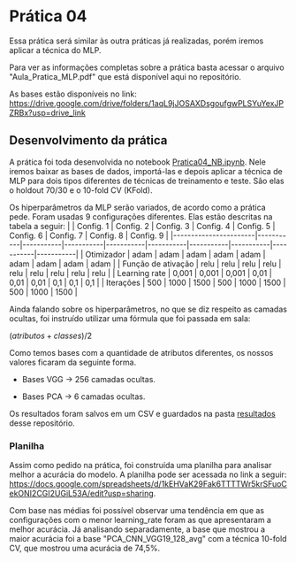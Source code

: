 # Prática 04
Essa prática será similar às outra práticas já realizadas, porém iremos aplicar a técnica do MLP.

Para ver as informações completas sobre a prática basta acessar o arquivo "Aula_Pratica_MLP.pdf" que está disponível aqui no repositório.

As bases estão disponíveis no link: https://drive.google.com/drive/folders/1aqL9jJOSAXDsgoufgwPLSYuYexJPZRBx?usp=drive_link

## Desenvolvimento da prática
A prática foi toda desenvolvida no notebook [Pratica04_NB.ipynb](https://github.com/rikdantas/Aprendizagem-de-Maquinas/blob/main/IMD1101/Pratica_04/Pratica04_MLP.ipynb). Nele iremos baixar as bases de dados, importá-las e depois aplicar a técnica de MLP para dois tipos diferentes de técnicas de treinamento e teste.
São elas o holdout 70/30 e o 10-fold CV (KFold). 

Os hiperparâmetros da MLP serão variados, de acordo como a prática pede. Foram usadas 9 configurações diferentes. Elas estão descritas na tabela a seguir:
| | Config. 1 | Config. 2 | Config. 3 | Config. 4 | Config. 5 | Config. 6 | Config. 7 | Config. 8 | Config. 9 |
|-----------------------|-----------|-----------|-----------|-----------|-----------|-----------|-----------|-----------|-----------|
| Otimizador           | adam      | adam      | adam      | adam      | adam      | adam      | adam      | adam      | adam      |
| Função de ativação    | relu      | relu      | relu      | relu      | relu      | relu      | relu      | relu      | relu      |
| Learning rate         | 0,001     | 0,001     | 0,001     | 0,01      | 0,01      | 0,01      | 0,1       | 0,1       | 0,1       |
| Iterações            | 500       | 1000      | 1500      | 500       | 1000      | 1500      | 500       | 1000      | 1500      |

Ainda falando sobre os hiperparâmetros, no que se diz respeito as camadas ocultas, foi instruído utilizar uma fórmula que foi passada em sala:

 $(atributos+classes) / 2$

Como temos bases com a quantidade de atributos diferentes, os nossos valores ficaram da seguinte forma.

- Bases VGG -> 256 camadas ocultas.

- Bases PCA -> 6 camadas ocultas.

Os resultados foram salvos em um CSV e guardados na pasta [resultados](https://github.com/rikdantas/Aprendizagem-de-Maquinas/tree/main/IMD1101/Pratica_04/Resultados) desse repositório.

### Planilha
Assim como pedido na prática, foi construída uma planilha para analisar melhor a acurácia do modelo. A planilha pode ser acessada no link a seguir: https://docs.google.com/spreadsheets/d/1kEHVaK29Fak6TTTTWr5krSFuoCekONI2CGI2UGiL53A/edit?usp=sharing.

Com base nas médias foi possível observar uma tendência em que as configurações com o menor learning_rate foram as que apresentaram a melhor acurácia. Já analisando separadamente, a base que mostrou a maior acurácia foi a base "PCA_CNN_VGG19_128_avg" com a técnica 10-fold CV, que mostrou uma acurácia de 74,5%.

